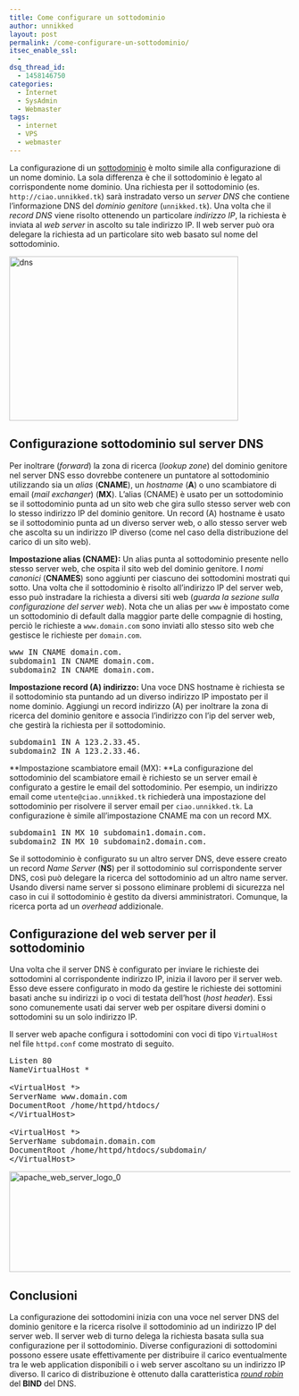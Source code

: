 ```yaml
---
title: Come configurare un sottodominio
author: unnikked
layout: post
permalink: /come-configurare-un-sottodominio/
itsec_enable_ssl:
  - 
dsq_thread_id:
  - 1458146750
categories:
  - Internet
  - SysAdmin
  - Webmaster
tags:
  - internet
  - VPS
  - webmaster
---
```


La configurazione di un <a href="http://it.wikipedia.org/wiki/Sottodominio" target="_blank">sottodominio</a> è molto simile alla configurazione di un nome dominio. La sola differenza è che il sottodominio è legato al corrispondente nome dominio. Una richiesta per il sottodominio (es. `http://ciao.unnikked.tk`) sarà instradato verso un *server DNS* che contiene l&#8217;informazione DNS del *dominio genitore* (`unnikked.tk`). Una volta che il *record DNS* viene risolto ottenendo un particolare *indirizzo IP*, la richiesta è inviata al *web server* in ascolto su tale indirizzo IP. Il web server può ora delegare la richiesta ad un particolare sito web basato sul nome del sottodominio.

<img class="aligncenter size-full wp-image-1092" alt="dns" src="http://unnikked.tk/wp-content/uploads/2013/06/dns.png" width="410" height="294" />

## Configurazione sottodominio sul server DNS

Per inoltrare (*forward*) la zona di ricerca (*lookup zone*) del dominio genitore nel server DNS esso dovrebbe contenere un puntatore al sottodominio utilizzando sia un *alias* (**CNAME**), un *hostname* (**A**) o uno scambiatore di email (*mail exchanger*) (**MX**). L&#8217;alias (CNAME) è usato per un sottodominio se il sottodominio punta ad un sito web che gira sullo stesso server web con lo stesso indirizzo IP del dominio genitore. Un record (A) hostname è usato se il sottodominio punta ad un diverso server web, o allo stesso server web che ascolta su un indirizzo IP diverso (come nel caso della distribuzione del carico di un sito web).

**Impostazione alias (CNAME):** Un alias punta al sottodominio presente nello stesso server web, che ospita il sito web del dominio genitore. I *nomi canonici* (**CNAMES**) sono aggiunti per ciascuno dei sottodomini mostrati qui sotto. Una volta che il sottodominio è risolto all&#8217;indirizzo IP del server web, esso può instradare la richiesta a diversi siti web (*guarda la sezione sulla configurazione del server web*). Nota che un alias per `www` è impostato come un sottodominio di default dalla maggior parte delle compagnie di hosting, perciò le richieste a `www.domain.com` sono inviati allo stesso sito web che gestisce le richieste per `domain.com`.

<pre class="lang:default decode:true">www IN CNAME domain.com.
subdomain1 IN CNAME domain.com.
subdomain2 IN CNAME domain.com.</pre>

**Impostazione record (A) indirizzo:** Una voce DNS hostname è richiesta se il sottodominio sta puntando ad un diverso indirizzo IP impostato per il nome dominio. Aggiungi un record indirizzo (A) per inoltrare la zona di ricerca del dominio genitore e associa l&#8217;indirizzo con l&#8217;ip del server web, che gestirà la richiesta per il sottodominio.

<pre class="lang:default decode:true">subdomain1 IN A 123.2.33.45.
subdomain2 IN A 123.2.33.46.</pre>

**Impostazione scambiatore email (MX): **La configurazione del sottodominio del scambiatore email è richiesto se un server email è configurato a gestire le email del sottodominio. Per esempio, un indirizzo email come `utente@ciao.unnikked.tk` richiederà una impostazione del sottodominio per risolvere il server email per `ciao.unnikked.tk`. La configurazione è simile all&#8217;impostazione CNAME ma con un record MX.

<pre class="lang:default decode:true">subdomain1 IN MX 10 subdomain1.domain.com.
subdomain2 IN MX 10 subdomain2.domain.com.</pre>

Se il sottodominio è configurato su un altro server DNS, deve essere creato un record *Name Server* (**NS**) per il sottodominio sul corrispondente server DNS, così può delegare la ricerca del sottodominio ad un altro name server. Usando diversi name server si possono eliminare problemi di sicurezza nel caso in cui il sottodominio è gestito da diversi amministratori. Comunque, la ricerca porta ad un *overhead* addizionale.

## Configurazione del web server per il sottodominio

Una volta che il server DNS è configurato per inviare le richieste dei sottodomini al corrispondente indirizzo IP, inizia il lavoro per il server web. Esso deve essere configurato in modo da gestire le richieste dei sottomini basati anche su indirizzi ip o voci di testata dell&#8217;host (*host header*). Essi sono comunemente usati dai server web per ospitare diversi domini o sottodomini su un solo indirizzo IP.

Il server web apache configura i sottodomini con voci di tipo `VirtualHost` nel file `httpd.conf` come mostrato di seguito.

<pre class="lang:default decode:true">Listen 80
NameVirtualHost *

&lt;VirtualHost *&gt;
ServerName www.domain.com
DocumentRoot /home/httpd/htdocs/
&lt;/VirtualHost&gt;

&lt;VirtualHost *&gt;
ServerName subdomain.domain.com
DocumentRoot /home/httpd/htdocs/subdomain/
&lt;/VirtualHost&gt;</pre>

<img class="aligncenter size-full wp-image-1094" alt="apache_web_server_logo_0" src="http://unnikked.tk/wp-content/uploads/2013/06/apache_web_server_logo_0.png" width="540" height="180" />

## Conclusioni

La configurazione dei sottodomini inizia con una voce nel server DNS del dominio genitore e la ricerca risolve il sottodominio ad un indirizzo IP del server web. Il server web di turno delega la richiesta basata sulla sua configurazione per il sottodominio. Diverse configurazioni di sottodomini possono essere usate effettivamente per distribuire il carico eventualmente tra le web application disponibili o i web server ascoltano su un indirizzo IP diverso. Il carico di distribuzione è ottenuto dalla caratteristica *<a href="http://it.wikipedia.org/wiki/Scheduling#RR" target="_blank">round robin</a>* del **BIND** del DNS.

